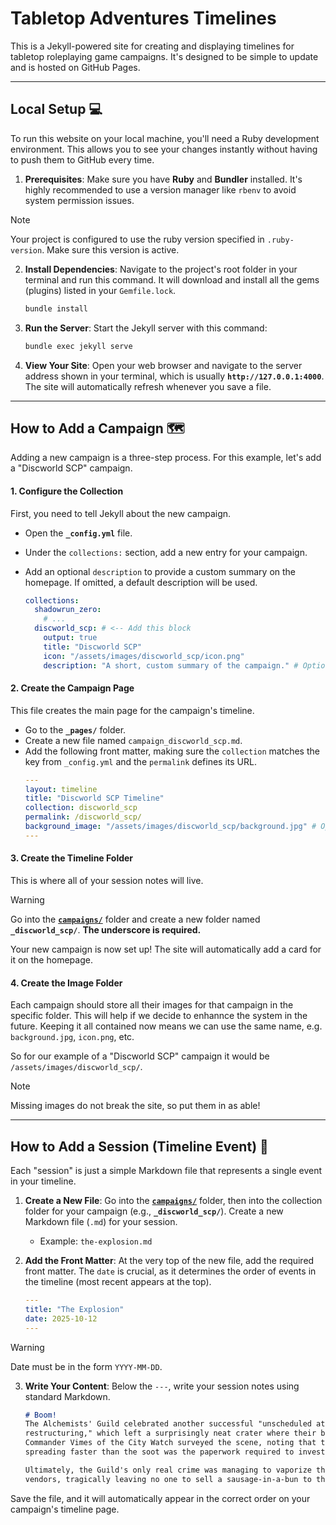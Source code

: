 # Tabletop Adventures Timelines

This is a Jekyll-powered site for creating and displaying timelines for tabletop roleplaying game campaigns. It's designed to be simple to update and is hosted on GitHub Pages.

---

## Local Setup 💻

To run this website on your local machine, you'll need a Ruby development environment. This allows you to see your changes instantly without having to push them to GitHub every time.

1.  **Prerequisites**: Make sure you have **Ruby** and **Bundler** installed. It's highly recommended to use a version manager like `rbenv` to avoid system permission issues.

> [!Note]
> Your project is configured to use the ruby version specified in `.ruby-version`. Make sure this version is active.

2.  **Install Dependencies**: Navigate to the project's root folder in your terminal and run this command. It will download and install all the gems (plugins) listed in your `Gemfile.lock`.
    ```bash
    bundle install
    ```

3.  **Run the Server**: Start the Jekyll server with this command:
    ```bash
    bundle exec jekyll serve
    ```

4.  **View Your Site**: Open your web browser and navigate to the server address shown in your terminal, which is usually **`http://127.0.0.1:4000`**. The site will automatically refresh whenever you save a file.

---

## How to Add a Campaign 🗺️

Adding a new campaign is a three-step process. For this example, let's add a "Discworld SCP" campaign.

#### 1. Configure the Collection
First, you need to tell Jekyll about the new campaign.
* Open the **`_config.yml`** file.
* Under the `collections:` section, add a new entry for your campaign.
* Add an optional `description` to provide a custom summary on the homepage. If omitted, a default description will be used.

    ```yml
    collections:
      shadowrun_zero:
        # ...
      discworld_scp: # <-- Add this block
        output: true
        title: "Discworld SCP"
        icon: "/assets/images/discworld_scp/icon.png"
        description: "A short, custom summary of the campaign." # Optional
    ```

#### 2. Create the Campaign Page
This file creates the main page for the campaign's timeline.
* Go to the **`_pages/`** folder.
* Create a new file named `campaign_discworld_scp.md`.
* Add the following front matter, making sure the `collection` matches the key from `_config.yml` and the `permalink` defines its URL.
    ```yml
    ---
    layout: timeline
    title: "Discworld SCP Timeline"
    collection: discworld_scp
    permalink: /discworld_scp/
    background_image: "/assets/images/discworld_scp/background.jpg" # Optional
    ---
    ```

#### 3. Create the Timeline Folder
This is where all of your session notes will live.

> [!WARNING]
> Go into the **[`campaigns/`](campaigns)** folder and create a new folder named **`_discworld_scp/`**. **The underscore is required.**

Your new campaign is now set up! The site will automatically add a card for it on the homepage.

#### 4. Create the Image Folder
Each campaign should store all their images for that campaign in the specific folder. This will help if we decide to enhannce the system in the future. Keeping it all contained now means we can use the same name, e.g. `background.jpg`, `icon.png`, etc.

So for our example of a "Discworld SCP" campaign it would be `/assets/images/discworld_scp/`.

> [!NOTE]
> Missing images do not break the site, so put them in as able!

---

## How to Add a Session (Timeline Event) 📝

Each "session" is just a simple Markdown file that represents a single event in your timeline.

1.  **Create a New File**: Go into the **[`campaigns/`](campaigns)** folder, then into the collection folder for your campaign (e.g., **`_discworld_scp/`**). Create a new Markdown file (`.md`) for your session.
    * Example: `the-explosion.md`

2.  **Add the Front Matter**: At the very top of the new file, add the required front matter. The `date` is crucial, as it determines the order of events in the timeline (most recent appears at the top). 

    ```yml
    ---
    title: "The Explosion"
    date: 2025-10-12
    ---
    ```
    
> [!WARNING]
> Date must be in the form `YYYY-MM-DD`.

3.  **Write Your Content**: Below the `---`, write your session notes using standard Markdown.

    ```markdown
    # Boom!
    The Alchemists' Guild celebrated another successful "unscheduled atmospheric 
    restructuring," which left a surprisingly neat crater where their building used to be. 
    Commander Vimes of the City Watch surveyed the scene, noting that the only thing 
    spreading faster than the soot was the paperwork required to investigate it. 
    
    Ultimately, the Guild's only real crime was managing to vaporize three street food 
    vendors, tragically leaving no one to sell a sausage-in-a-bun to the onlookers.
    ```

Save the file, and it will automatically appear in the correct order on your campaign's timeline page.